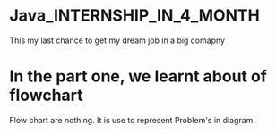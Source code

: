 # Java_INTERNSHIP_IN_4_MONTH
This my last chance to get my dream job in a big comapny 
# In the part one, we learnt about of flowchart 
Flow chart are nothing. It is use to represent Problem's in diagram.